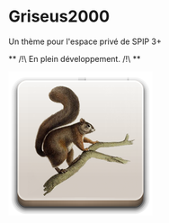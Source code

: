 # Griseus2000

Un thème pour l'espace privé de SPIP 3+

** /!\ En plein développement. /!\ **

![Icône du plugin](prive/themes/griseus2000/images/griseus2000-256.png) 
